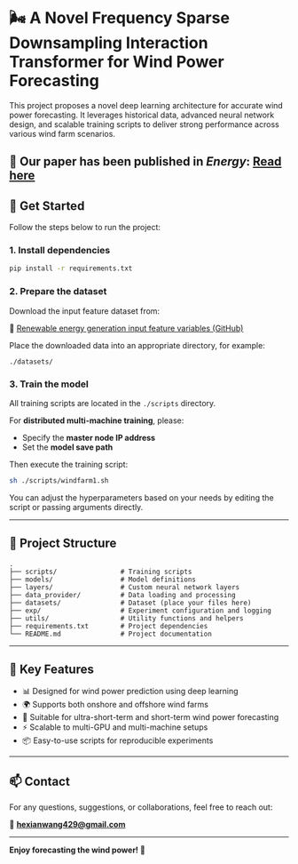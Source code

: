 # 🌬️ A Novel Frequency Sparse Downsampling Interaction Transformer for Wind Power Forecasting

This project proposes a novel deep learning architecture for accurate wind power forecasting. It leverages historical data, advanced neural network design, and scalable training scripts to deliver strong performance across various wind farm scenarios.

## 📄 Our paper has been published in *Energy*: [Read here](https://doi.org/xxx)

## 🚀 Get Started

Follow the steps below to run the project:

### 1. Install dependencies

```bash
pip install -r requirements.txt
```

### 2. Prepare the dataset

Download the input feature dataset from:

🔗 [Renewable energy generation input feature variables (GitHub)](https://github.com/Bob05757/Renewable-energy-generation-input-feature-variables-analysis)

Place the downloaded data into an appropriate directory, for example:

```
./datasets/
```

### 3. Train the model

All training scripts are located in the `./scripts` directory.

For **distributed multi-machine training**, please:

- Specify the **master node IP address**
- Set the **model save path**

Then execute the training script:

```bash
sh ./scripts/windfarm1.sh
```

You can adjust the hyperparameters based on your needs by editing the script or passing arguments directly.

---

## 📁 Project Structure

```
.
├── scripts/                # Training scripts
├── models/                 # Model definitions
├── layers/                 # Custom neural network layers
├── data_provider/          # Data loading and processing
├── datasets/               # Dataset (place your files here)
├── exp/                    # Experiment configuration and logging
├── utils/                  # Utility functions and helpers
├── requirements.txt        # Project dependencies
└── README.md               # Project documentation
```

---

## 🧠 Key Features

- 📊 Designed for wind power prediction using deep learning  
- 🌍 Supports both onshore and offshore wind farms  
- 🔁 Suitable for ultra-short-term and short-term wind power forecasting  
- ⚡ Scalable to multi-GPU and multi-machine setups  
- 📦 Easy-to-use scripts for reproducible experiments  

---

## 📫 Contact

For any questions, suggestions, or collaborations, feel free to reach out:

📧 **hexianwang429@gmail.com**

---

**Enjoy forecasting the wind power! 💨**
